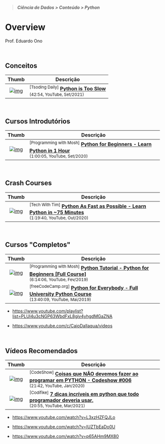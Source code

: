> ##### Ciência de Dados > Conteúdo > Python

# Overview

Prof. Eduardo Ono

<br>

## Conceitos

| Thumb | Descrição |
| :-: | --- |
| [![img](https://img.youtube.com/vi/Dc_dVBrOshE/default.jpg)](https://www.youtube.com/watch?v=Dc_dVBrOshE) | <sup>[Tsoding Daily]</sup> [__Python is Too Slow__](https://www.youtube.com/watch?v=Dc_dVBrOshE) <br> <sub>(42:54, YouTube, Set/2021)</sub>

<br>

## Cursos Introdutórios

| Thumb | Descrição |
| :-: | --- |
| [![img](https://img.youtube.com/vi/kqtD5dpn9C8/default.jpg)](https://www.youtube.com/watch?v=kqtD5dpn9C8 "Python for Beginners - Learn Python in 1 Hour") | <sup>[Programming with Mosh]</sup> [__Python for Beginners - Learn Python in 1 Hour__](https://www.youtube.com/watch?v=kqtD5dpn9C8) <br> <small>(1:00:05, YouTube, Set/2020)</small>

<br>

## Crash Courses

| Thumb | Descrição |
| :-: | --- |
| [![img](https://img.youtube.com/vi/VchuKL44s6E/default.jpg)](https://www.youtube.com/watch?v=VchuKL44s6E "Python As Fast as Possible - Learn Python in ~75 Minutes") | <sup>[Tech With Tim]</sup> [__Python As Fast as Possible - Learn Python in ~75 Minutes__](https://www.youtube.com/watch?v=VchuKL44s6E) <br> <small>(1:19:40, YouTube, Out/2020)</small>

<br>

## Cursos "Completos"

| Thumb | Descrição |
| :-: | --- |
| [![img](https://img.youtube.com/vi/_uQrJ0TkZlc/default.jpg)](https://www.youtube.com/watch?v=_uQrJ0TkZlc) | <sup>[Programming with Mosh]</sup> [__Python Tutorial - Python for Beginners [Full Course]__](https://www.youtube.com/watch?v=_uQrJ0TkZlc) <br> <sub>(6:14:06, YouTube, Fev/2019)</sub>
| [![img](https://img.youtube.com/vi/8DvywoWv6fI/default.jpg)](https://www.youtube.com/watch?v=8DvywoWv6fI) | <sup>[freeCodeCamp.org]</sup> [__Python for Everybody - Full University Python Course__](https://www.youtube.com/watch?v=8DvywoWv6fI) <br> <sub>(13:40:09, YouTube, Mai/2019)</sub>

* https://www.youtube.com/playlist?list=PLUl4u3cNGP63WbdFxL8giv4yhgdMGaZNA

* https://www.youtube.com/c/CaioDallaqua/videos

<br>

## Vídeos Recomendados
| Thumb | Descrição |
| :-: | --- |
| [![img](https://img.youtube.com/vi/p4jWEC7vuKI/default.jpg)](https://www.youtube.com/watch?v=p4jWEC7vuKI) | <sup>[CodeShow]</sup> [__Coisas que NÃO devemos fazer ao programar em PYTHON - Codeshow #006__](https://www.youtube.com/watch?v=p4jWEC7vuKI) <br> <sub>(21:42, YouTube, Jan/2020)</sub>
| [![img](https://img.youtube.com/vi/fwB8HXq0pJA/default.jpg)](https://www.youtube.com/watch?v=fwB8HXq0pJA) | <sup>[Codifike]</sup> [__7 dicas incríveis em python que todo programador deveria usar.__](https://www.youtube.com/watch?v=fwB8HXq0pJA) <br> <sub>(20:55, YouTube, Mar/2021)</sub>

* https://www.youtube.com/watch?v=L3xzHZFQJLo

* https://www.youtube.com/watch?v=IUZTbEaDo0U
* https://www.youtube.com/watch?v=p65AHm9MX80

<br>
